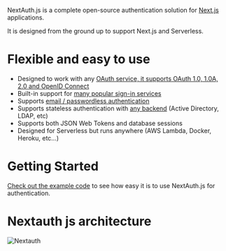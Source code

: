 NextAuth.js is a complete open-source authentication solution for [Next.js](http://nextjs.org/) applications.

It is designed from the ground up to support Next.js and Serverless.

# Flexible and easy to use

- Designed to work with any [OAuth service, it supports OAuth 1.0, 1.0A, 2.0 and OpenID Connect](https://next-auth.js.org/providers)
- Built-in support for [many popular sign-in services](https://next-auth.js.org/configuration/providers/oauth)
- Supports [email / passwordless authentication](https://next-auth.js.org/providers/email)
- Supports stateless authentication with [any backend](https://next-auth.js.org/adapters/overview) (Active Directory, LDAP, etc)
- Supports both JSON Web Tokens and database sessions
- Designed for Serverless but runs anywhere (AWS Lambda, Docker, Heroku, etc…)

# Getting Started

[Check out the example code](https://next-auth.js.org/getting-started/example) to see how easy it is to use NextAuth.js for authentication.

# Nextauth js architecture

![Nextauth](next-auth-architecture.png)
